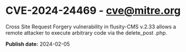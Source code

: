 # CVE-2024-24469 - cve@mitre.org

Cross Site Request Forgery vulnerability in flusity-CMS v.2.33 allows a remote attacker to execute arbitrary code via the delete_post .php.

**Publish date:** 2024-02-05
